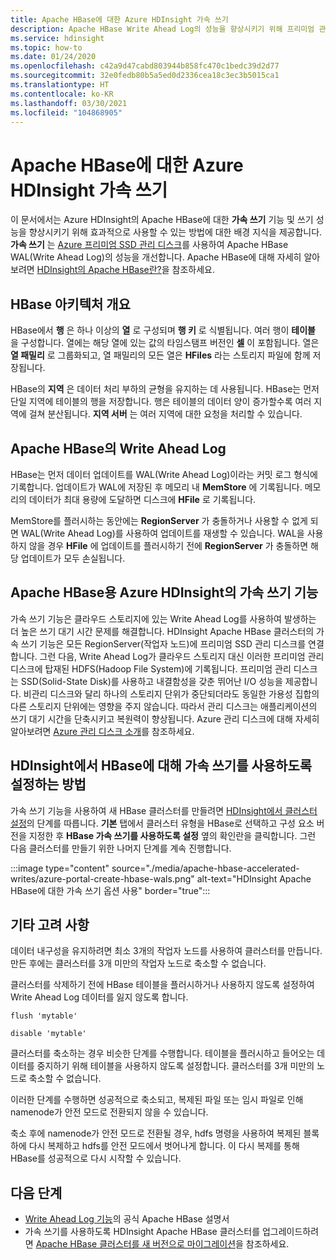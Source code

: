 ```yaml
---
title: Apache HBase에 대한 Azure HDInsight 가속 쓰기
description: Apache HBase Write Ahead Log의 성능을 향상시키기 위해 프리미엄 관리 디스크를 사용하는 Azure HDInsight Accelerated Writings 기능의 개요를 제공합니다.
ms.service: hdinsight
ms.topic: how-to
ms.date: 01/24/2020
ms.openlocfilehash: c42a9d47cabd803944b858fc470c1bedc39d2d77
ms.sourcegitcommit: 32e0fedb80b5a5ed0d2336cea18c3ec3b5015ca1
ms.translationtype: HT
ms.contentlocale: ko-KR
ms.lasthandoff: 03/30/2021
ms.locfileid: "104868905"
---
```

# <a name="azure-hdinsight-accelerated-writes-for-apache-hbase"></a>Apache HBase에 대한 Azure HDInsight 가속 쓰기

이 문서에서는 Azure HDInsight의 Apache HBase에 대한 **가속 쓰기** 기능 및 쓰기 성능을 향상시키기 위해 효과적으로 사용할 수 있는 방법에 대한 배경 지식을 제공합니다. **가속 쓰기** 는 [Azure 프리미엄 SSD 관리 디스크](../../virtual-machines/disks-types.md#premium-ssd)를 사용하여 Apache HBase WAL(Write Ahead Log)의 성능을 개선합니다. Apache HBase에 대해 자세히 알아보려면 [HDInsight의 Apache HBase란?](apache-hbase-overview.md)을 참조하세요.

## <a name="overview-of-hbase-architecture"></a>HBase 아키텍처 개요

HBase에서 **행** 은 하나 이상의 **열** 로 구성되며 **행 키** 로 식별됩니다. 여러 행이 **테이블** 을 구성합니다. 열에는 해당 열에 있는 값의 타임스탬프 버전인 **셀** 이 포함됩니다. 열은 **열 패밀리** 로 그룹화되고, 열 패밀리의 모든 열은 **HFiles** 라는 스토리지 파일에 함께 저장됩니다.

HBase의 **지역** 은 데이터 처리 부하의 균형을 유지하는 데 사용됩니다. HBase는 먼저 단일 지역에 테이블의 행을 저장합니다. 행은 테이블의 데이터 양이 증가할수록 여러 지역에 걸쳐 분산됩니다. **지역 서버** 는 여러 지역에 대한 요청을 처리할 수 있습니다.

## <a name="write-ahead-log-for-apache-hbase"></a>Apache HBase의 Write Ahead Log

HBase는 먼저 데이터 업데이트를 WAL(Write Ahead Log)이라는 커밋 로그 형식에 기록합니다. 업데이트가 WAL에 저장된 후 메모리 내 **MemStore** 에 기록됩니다. 메모리의 데이터가 최대 용량에 도달하면 디스크에 **HFile** 로 기록됩니다.

MemStore를 플러시하는 동안에는 **RegionServer** 가 충돌하거나 사용할 수 없게 되면 WAL(Write Ahead Log)를 사용하여 업데이트를 재생할 수 있습니다. WAL을 사용하지 않을 경우 **HFile** 에 업데이트를 플러시하기 전에 **RegionServer** 가 충돌하면 해당 업데이트가 모두 손실됩니다.

## <a name="accelerated-writes-feature-in-azure-hdinsight-for-apache-hbase"></a>Apache HBase용 Azure HDInsight의 가속 쓰기 기능

가속 쓰기 기능은 클라우드 스토리지에 있는 Write Ahead Log를 사용하여 발생하는 더 높은 쓰기 대기 시간 문제를 해결합니다.  HDInsight Apache HBase 클러스터의 가속 쓰기 기능은 모든 RegionServer(작업자 노드)에 프리미엄 SSD 관리 디스크를 연결합니다. 그런 다음, Write Ahead Log가 클라우드 스토리지 대신 이러한 프리미엄 관리 디스크에 탑재된 HDFS(Hadoop File System)에 기록됩니다.  프리미엄 관리 디스크는 SSD(Solid-State Disk)를 사용하고 내결함성을 갖춘 뛰어난 I/O 성능을 제공합니다.  비관리 디스크와 달리 하나의 스토리지 단위가 중단되더라도 동일한 가용성 집합의 다른 스토리지 단위에는 영향을 주지 않습니다.  따라서 관리 디스크는 애플리케이션의 쓰기 대기 시간을 단축시키고 복원력이 향상됩니다. Azure 관리 디스크에 대해 자세히 알아보려면 [Azure 관리 디스크 소개](../../virtual-machines/managed-disks-overview.md)를 참조하세요.

## <a name="how-to-enable-accelerated-writes-for-hbase-in-hdinsight"></a>HDInsight에서 HBase에 대해 가속 쓰기를 사용하도록 설정하는 방법

가속 쓰기 기능을 사용하여 새 HBase 클러스터를 만들려면 [HDInsight에서 클러스터 설정](../hdinsight-hadoop-provision-linux-clusters.md)의 단계를 따릅니다. **기본** 탭에서 클러스터 유형을 HBase로 선택하고 구성 요소 버전을 지정한 후 **HBase 가속 쓰기를 사용하도록 설정** 옆의 확인란을 클릭합니다. 그런 다음 클러스터를 만들기 위한 나머지 단계를 계속 진행합니다.

:::image type="content" source="./media/apache-hbase-accelerated-writes/azure-portal-create-hbase-wals.png" alt-text="HDInsight Apache HBase에 대한 가속 쓰기 옵션 사용" border="true":::

## <a name="other-considerations"></a>기타 고려 사항

데이터 내구성을 유지하려면 최소 3개의 작업자 노드를 사용하여 클러스터를 만듭니다. 만든 후에는 클러스터를 3개 미만의 작업자 노드로 축소할 수 없습니다.

클러스터를 삭제하기 전에 HBase 테이블을 플러시하거나 사용하지 않도록 설정하여 Write Ahead Log 데이터를 잃지 않도록 합니다.

```
flush 'mytable'
```

```
disable 'mytable'
```

클러스터를 축소하는 경우 비슷한 단계를 수행합니다. 테이블을 플러시하고 들어오는 데이터를 중지하기 위해 테이블을 사용하지 않도록 설정합니다. 클러스터를 3개 미만의 노드로 축소할 수 없습니다.

이러한 단계를 수행하면 성공적으로 축소되고, 복제된 파일 또는 임시 파일로 인해 namenode가 안전 모드로 전환되지 않을 수 있습니다.

축소 후에 namenode가 안전 모드로 전환될 경우, hdfs 명령을 사용하여 복제된 블록 하에 다시 복제하고 hdfs를 안전 모드에서 벗어나게 합니다. 이 다시 복제를 통해 HBase를 성공적으로 다시 시작할 수 있습니다.

## <a name="next-steps"></a>다음 단계

* [Write Ahead Log 기능](https://hbase.apache.org/book.html#wal)의 공식 Apache HBase 설명서
* 가속 쓰기를 사용하도록 HDInsight Apache HBase 클러스터를 업그레이드하려면 [Apache HBase 클러스터를 새 버전으로 마이그레이션](apache-hbase-migrate-new-version.md)을 참조하세요.
